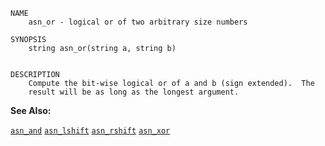 
```
NAME
	asn_or - logical or of two arbitrary size numbers

SYNOPSIS
	string asn_or(string a, string b)


DESCRIPTION
	Compute the bit-wise logical or of a and b (sign extended).  The
	result will be as long as the longest argument.

```

**See Also:**

 [`asn_and`](./asn_and.md)
 [`asn_lshift`](./asn_lshift.md)
 [`asn_rshift`](./asn_rshift.md)
 [`asn_xor`](./asn_xor.md)
